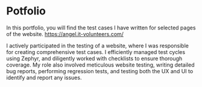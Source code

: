 # Potfolio


In this portfolio, you will find the test cases I have written for selected pages of the website.
https://angel.it-volunteers.com/

I actively participated in the testing of a website, where I was responsible for creating comprehensive test cases. I efficiently managed test cycles using Zephyr, and diligently worked with checklists to ensure thorough coverage. My role also involved meticulous website testing, writing detailed bug reports, performing regression tests, and testing both the UX and UI to identify and report any issues.


